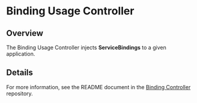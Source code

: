 # Binding Usage Controller

## Overview

The Binding Usage Controller injects **ServiceBindings** to a given application.

## Details

For more information, see the README document in the [Binding Controller](https://github.com/kyma-project/kyma/tree/master/components/binding-usage-controller) repository.


